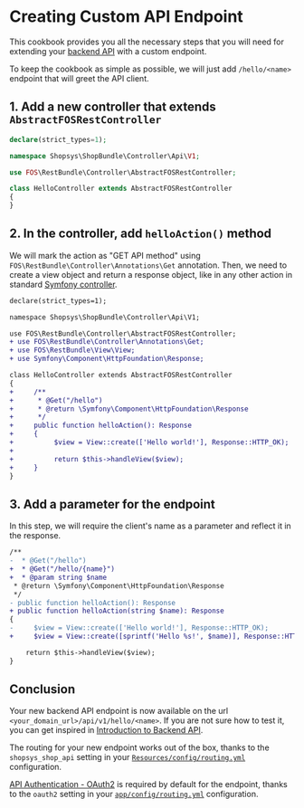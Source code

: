 # Creating Custom API Endpoint

This cookbook provides you all the necessary steps that you will need for extending your [backend API](/docs/backend-api/introduction-to-backend-api.md) with a custom endpoint.

To keep the cookbook as simple as possible, we will just add `/hello/<name>` endpoint that will greet the API client.

## 1. Add a new controller that extends `AbstractFOSRestController`
```php
declare(strict_types=1);

namespace Shopsys\ShopBundle\Controller\Api\V1;

use FOS\RestBundle\Controller\AbstractFOSRestController;

class HelloController extends AbstractFOSRestController
{
}
```
## 2. In the controller, add `helloAction()` method
We will mark the action as "GET API method" using `FOS\RestBundle\Controller\Annotations\Get` annotation.
Then, we need to create a view object and return a response object, like in any other action in standard [Symfony controller](https://symfony.com/doc/3.4/controller.html).

```diff
declare(strict_types=1);

namespace Shopsys\ShopBundle\Controller\Api\V1;

use FOS\RestBundle\Controller\AbstractFOSRestController;
+ use FOS\RestBundle\Controller\Annotations\Get;
+ use FOS\RestBundle\View\View;
+ use Symfony\Component\HttpFoundation\Response;

class HelloController extends AbstractFOSRestController
{
+     /**
+      * @Get("/hello")
+      * @return \Symfony\Component\HttpFoundation\Response
+      */
+     public function helloAction(): Response
+     {
+          $view = View::create(['Hello world!'], Response::HTTP_OK);
+
+          return $this->handleView($view);
+     }
}
```

## 3. Add a parameter for the endpoint
In this step, we will require the client's name as a parameter and reflect it in the response.

```diff
/**
-  * @Get("/hello")
+  * @Get("/hello/{name}")
+  * @param string $name
 * @return \Symfony\Component\HttpFoundation\Response
 */
- public function helloAction(): Response
+ public function helloAction(string $name): Response
{
-     $view = View::create(['Hello world!'], Response::HTTP_OK);
+     $view = View::create([sprintf('Hello %s!', $name)], Response::HTTP_OK);

    return $this->handleView($view);
}
```

## Conclusion
Your new backend API endpoint is now available on the url `<your_domain_url>/api/v1/hello/<name>`. If you are not sure how to test it, you can get inspired in [Introduction to Backend API](/docs/backend-api/introduction-to-backend-api.md#try-it).

The routing for your new endpoint works out of the box, thanks to the `shopsys_shop_api` setting in your [`Resources/config/routing.yml`](/project-base/src/Shopsys/ShopBundle/Resources/config/routing.yml) configuration.

[API Authentication - OAuth2](/docs/backend-api/api-authentication-oauth2.md) is required by default for the endpoint, thanks to the `oauth2` setting in your [`app/config/routing.yml`](/project-base/app/config/routing.yml) configuration.
